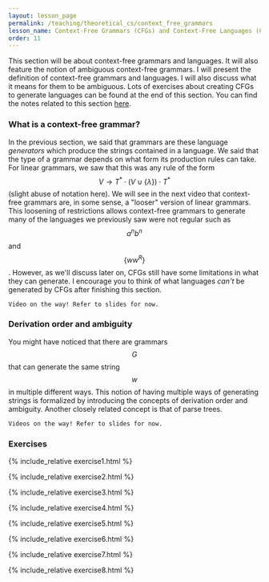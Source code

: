 ```yaml
---
layout: lesson_page
permalink: /teaching/theoretical_cs/context_free_grammars
lesson_name: Context-Free Grammars (CFGs) and Context-Free Languages (CFLs)
order: 11
---
```


This section will be about context-free grammars and languages. It will also feature the notion of ambiguous context-free grammars. I will present the definition of context-free grammars and languages. I will also discuss what it means for them to be ambiguous. Lots of exercises about creating CFGs to generate languages can be found at the end of this section. You can find the notes related to this section [here](context_free_grammars.pdf).

<h3>What is a context-free grammar?</h3>

In the previous section, we said that grammars are these language *generators* which produce the strings contained in a language. We said that the type of a grammar depends on what form its production rules can take. For linear grammars, we saw that this was any rule of the form $$V \rightarrow T^* \cdot (V \cup \{\lambda\}) \cdot T^*$$ (slight abuse of notation here). We will see in the next video that context-free grammars are, in some sense, a "looser" version of linear grammars. This loosening of restrictions allows context-free grammars to generate many of the languages we previously saw were not regular such as $$a^nb^n$$ and $$\{w w^R\}$$. However, as we'll discuss later on, CFGs still have some limitations in what they can generate. I encourage you to think of what languages *can't* be generated by CFGs after finishing this section.

`Video on the way! Refer to slides for now.`

<h3>Derivation order and ambiguity</h3>

You might have noticed that there are grammars $$G$$ that can generate the same string $$w$$ in multiple different ways. This notion of having multiple ways of generating strings is formalized by introducing the concepts of derivation order and ambiguity. Another closely related concept is that of parse trees.

`Videos on the way! Refer to slides for now.`

<h3>Exercises</h3>

{% include_relative exercise1.html %}

{% include_relative exercise2.html %}

{% include_relative exercise3.html %}

{% include_relative exercise4.html %}

{% include_relative exercise5.html %}

{% include_relative exercise6.html %}

{% include_relative exercise7.html %}

{% include_relative exercise8.html %}
